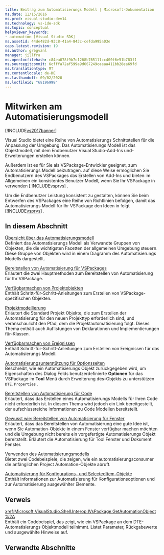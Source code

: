 ```yaml
---
title: Beitrag zum Automatisierungs Modell | Microsoft-Dokumentation
ms.date: 11/15/2016
ms.prod: visual-studio-dev14
ms.technology: vs-ide-sdk
ms.topic: conceptual
helpviewer_keywords:
- automation [Visual Studio SDK]
ms.assetid: 44de482d-93c8-41a4-843c-cefda995a03e
caps.latest.revision: 19
ms.author: gregvanl
manager: jillfra
ms.openlocfilehash: c84ea078f9b7c1268b765111cc400f6e51b783f1
ms.sourcegitcommit: 6cfffa72af599a9d667249caaaa411bb28ea69fd
ms.translationtype: MT
ms.contentlocale: de-DE
ms.lasthandoff: 09/02/2020
ms.locfileid: "68196998"
---
```

# <a name="contributing-to-the-automation-model"></a>Mitwirken am Automatisierungsmodell
[!INCLUDE[vs2017banner](../../includes/vs2017banner.md)]

Visual Studio bietet eine Reihe von Automatisierungs Schnittstellen für die Anpassung der Umgebung. Das Automatisierungs Modell ist das Objektmodell, mit dem Endbenutzer Visual Studio-Add-Ins und-Erweiterungen erstellen können.  
  
 Außerdem ist es für Sie als VSPackage-Entwickler geeignet, zum Automatisierungs Modell beizutragen. auf diese Weise ermöglichen Sie Endbenutzern des VSPackages das Erstellen von Add-Ins und bieten im Allgemeinen ein konsistentes Benutzer Modell, wenn Sie Ihr VSPackage in verwenden [!INCLUDE[vsprvs](../../includes/vsprvs-md.md)] .  
  
 Um die Endbenutzer Leistung konsistent zu gestalten, können Sie beim Entwerfen des VSPackages eine Reihe von Richtlinien befolgen, damit das Automatisierungs Modell für Ihr VSPackage den Ideen in folgt [!INCLUDE[vsprvs](../../includes/vsprvs-md.md)] .  
  
## <a name="in-this-section"></a>In diesem Abschnitt  
 [Übersicht über das Automatisierungsmodell](../../extensibility/internals/automation-model-overview.md)  
 Definiert das Automatisierungs Modell als Verwandte Gruppen von Objekten, die die wichtigsten Facetten der allgemeinen Umgebung steuern. Diese Gruppe von Objekten wird in einem Diagramm des Automatisierungs Modells dargestellt.  
  
 [Bereitstellen von Automatisierung für VSPackages](../../extensibility/internals/providing-automation-for-vspackages.md)  
 Erläutert die zwei Hauptmethoden zum Bereitstellen von Automatisierung für Ihr VSPackage.  
  
 [Verfügbarmachen von Projektobjekten](../../extensibility/internals/exposing-project-objects.md)  
 Enthält Schritt-für-Schritt-Anleitungen zum Erstellen von VSPackage-spezifischen Objekten.  
  
 [Projektmodellierung](../../extensibility/internals/project-modeling.md)  
 Erläutert die Standard Projekt Objekte, die zum Erstellen der Automatisierung für den neuen Projekttyp erforderlich sind, und veranschaulicht den Pfad, dem die Projektautomatisierung folgt. Dieses Thema enthält auch Auflistungen von Deklarationen und Implementierungen für-Klassen.  
  
 [Verfügbarmachen von Ereignissen](../../extensibility/internals/exposing-events-in-the-visual-studio-sdk.md)  
 Enthält Schritt-für-Schritt-Anleitungen zum Erstellen von Ereignissen für das Automatisierungs Modell.  
  
 [Automatisierungsunterstützung für Optionsseiten](../../extensibility/internals/automation-support-for-options-pages.md)  
 Beschreibt, wie ein Automatisierungs Objekt zurückgegeben wird, um Eigenschaften des Dialog Felds benutzerdefinierte **Optionen** für das VSPackage im **Tool** Menü durch Erweiterung des-Objekts zu unterstützen `DTE.Properties` .  
  
 [Bereitstellen von Automatisierung für Code](../../extensibility/internals/providing-automation-for-code.md)  
 Erläutert, dass das Erstellen eines Automatisierungs Modells für Ihren Code nicht erforderlich ist. In diesem Thema wird jedoch ein Link bereitgestellt, der aufschlussreiche Informationen zu Code Modellen bereitstellt.  
  
 [Gewusst wie: Bereitstellen von Automatisierung für Fenster](../../extensibility/internals/how-to-provide-automation-for-windows.md)  
 Erläutert, dass das Bereitstellen von Automatisierung eine gute Idee ist, wenn Sie Automation-Objekte in einem Fenster verfügbar machen möchten und die Umgebung nicht bereits ein vorgefertigte Automatisierungs Objekt bereitstellt. Erläutert die Automatisierung für Tool Fenster und Dokument Fenster.  
  
 [Verwenden des Automatisierungsmodells](../../extensibility/internals/using-the-automation-model.md)  
 Bietet zwei Codebeispiele, die zeigen, wie ein automatisierungsconsumer die anfänglichen Project Automation-Objekte abruft.  
  
 [Automatisierung für Konfigurations- und SelectedItem-Objekte](../../extensibility/internals/automation-for-configuration-and-selecteditem-objects.md)  
 Enthält Informationen zur Automatisierung für Konfigurationsoptionen und zur Automatisierung ausgewählter Elemente.  
  
## <a name="reference"></a>Verweis  
 <xref:Microsoft.VisualStudio.Shell.Interop.IVsPackage.GetAutomationObject%2A>  
 Enthält ein Codebeispiel, das zeigt, wie ein VSPackage an dem DTE-Automatisierungs Objektmodell teilnimmt. Listet Parameter, Rückgabewerte und ausgewählte Hinweise auf.  
  
## <a name="related-sections"></a>Verwandte Abschnitte
